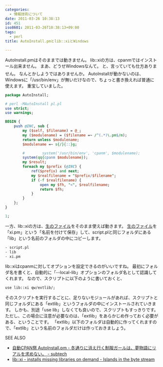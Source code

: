 ```yaml
---
categories:
  - 情報技術について
date: 2011-03-26 10:38:13
id: 451
iso8601: 2011-03-26T10:38:13+09:00
tags:
  - perl
title: AutoInstall.pmとlib::xiとWindows

---
```


AutoInstall.pmはそのままでは動きません。
lib::xiの方は、cpanmではインストール出来ません。
まあ、どうせWindowsなんて。
&#133;と、言っていても仕方ありません。
なんとかしようではありませんか。
AutoInstallが動かないのは、Windowsに「/usr/bin/env」が無いだけなので、ちょっと書き換えれば普通に使えます。
重宝していました。

```perl AutoInstall.pm
package AutoInstall;

# perl -MAutoInstall pl.pl
use strict;
use warnings;

BEGIN {
    push @INC, sub {
        my ($self, $filename) = @_;
        my ($modulename) = ($filename =~ /^(.*)\.pm$/m);
        return unless $modulename;
        $modulename =~ s{/}{::}g;

        #        system('/usr/bin/env', 'cpanm', $modulename);
        system(qq{cpanm $modulename});
        my $result;
        foreach my $prefix (@INC) {
            ref($prefix) and next;
            my $realfilename = "$prefix/$filename";
            if (-f $realfilename) {
                open my $fh, "<", $realfilename;
                return $fh;
            }
        }
    };
}

1;
```

一方、lib::xiの方は、<a href="https://raw.githubusercontent.com/gfx/p5-lib-xi/master/lib/lib/xi.pm">生のファイル</a>をそのまま使えば動きます。
<a href="https://raw.githubusercontent.com/gfx/p5-lib-xi/master/lib/lib/xi.pm">生のファイル</a>を「xi.pm」という「名前を付けて保存」して、script.plと同じフォルダにある「lib」という名前のフォルダの中にコピーします。

```default
- script.pl
- lib
- xi.pm
```

lib::xiはcpanmに対してオプションを設定できるのがいいですね。
最初にフォルダ名を書くと、自動的に「--local-lib」オプションのフォルダ名として認識してくれます。
なので、スクリプトに以下のように書いておくと、

```default
use lib::xi qw/extlib/;
```

そのスクリプトを実行するごとに、足りないモジュールがあれば、スクリプトと同じフォルダにある「extlib」というフォルダの中にインストールされていきます。
しかも、別途「use lib」しなくても良いので、スクリプトもすっきりです。
ただし、この場合に注意が必要なのは、「extlib」をあらかじめ作っておく必要がある、ということです。
「extlib」以下のフォルダは自動的に作ってくれますので、「extlib」という名前のフォルダだけは作っておきましょう。

<div>
<p>SEE ALSO</p>
<ul>
<li><a href="http://subtech.g.hatena.ne.jp/cho45/20101129/1290963512">自動CPAN祭 AutoInstall.pm - 冬通りに消え行く制服ガールは、夢物語にリアルを求めない。 - subtech</a></li>
<li><a href="http://d.hatena.ne.jp/gfx/20110318/1300419163">lib::xi - installs missing libraries on demand - Islands in the byte stream</a></li>
</ul>
</div>
